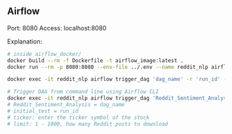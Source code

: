 ## Airflow

Port: 8080
Access: localhost:8080

Explanation:
<!-- TODO: explain dockerfile and entrypoint -->

```bash
# inside airflow_docker/
docker build --rm -f Dockerfile -t airflow_image:latest .
docker run --rm -p 8080:8080 --env-file ../.env --name reddit_nlp airflow_image:latest

docker exec -it reddit_nlp airflow trigger_dag 'dag_name' -r 'run_id' --conf '{"ticker": "BYND", "limit": 100}'

# Trigger DAG from command line using Airflow CLI
docker exec -it reddit_nlp airflow trigger_dag 'Reddit_Sentiment_Analysis' -r 'initial_test' --conf '{"ticker": "BYND", "limit": 100}'
# Reddit_Sentiment_Analysis = dag_name
# initial_test = run_id
# ticker: enter the ticker symbol of the stock
# limit: 1 - 1000, how many Reddit posts to download
```
